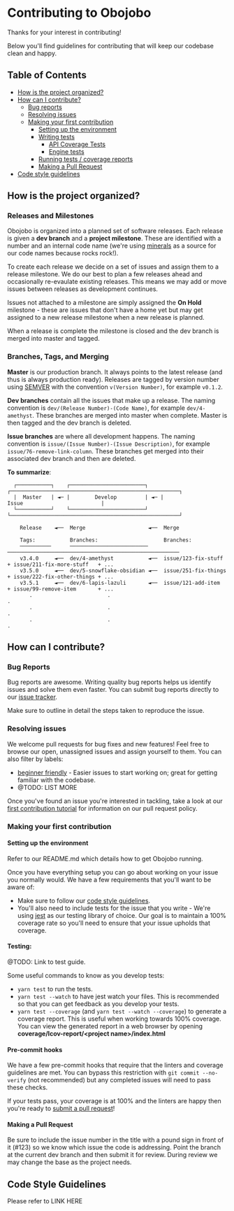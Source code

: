 # Contributing to Obojobo

Thanks for your interest in contributing!

Below you'll find guidelines for contributing that will keep our codebase clean and happy.

## Table of Contents

* [How is the project organized?](#how-is-the-project-organized)
* [How can I contribute?](#how-can-i-contribute)
  * [Bug reports](#bug-reports)
  * [Resolving issues](#resolving-issues)
  * [Making your first contribution](#making-your-first-contribution)
    * [Setting up the environment](#setting-up-the-environment)
    * [Writing tests](#writing-tests)
      * [API Coverage Tests](#api-coverage-tests)
      * [Engine tests](#engine-tests)
    * [Running tests / coverage reports](#running-tests-coverage-reports)
    * [Making a Pull Request](#making-a-pull-request)
* [Code style guidelines](#code-style-guidelines)

## How is the project organized?

### Releases and Milestones

Obojobo is organized into a planned set of software releases. Each release is given a **dev branch** and a **project milestone**. These are identified with a number and an internal code name (we're using [minerals](https://en.wikipedia.org/wiki/List_of_minerals) as a source for our code names because rocks rock!).

To create each release we decide on a set of issues and assign them to a release milestone. We do our best to plan a few releases ahead and occasionally re-evaulate existing releases. This means we may add or move issues between releases as development continues.

Issues not attached to a milestone are simply assigned the **On Hold** milestone - these are issues that don't have a home yet but may get assigned to a new release milestone when a new release is planned.

When a release is complete the milestone is closed and the dev branch is merged into master and tagged.

### Branches, Tags, and Merging

**Master** is our production branch. It always points to the latest release (and thus is always production ready). Releases are tagged by version number using [SEMVER](http://semver.org/) with the convention `v(Version Number)`, for example `v0.1.2`.

**Dev branches** contain all the issues that make up a release. The naming convention is `dev/(Release Number)-(Code Name)`, for example `dev/4-amethyst`. These branches are merged into master when complete. Master is then tagged and the dev branch is deleted.

**Issue branches** are where all development happens. The naming convention is `issue/(Issue Number)-(Issue Description)`, for example `issue/76-remove-link-column`. These branches get merged into their associated dev branch and then are deleted.

**To summarize**:

```
  ┌───────────┐    ┌────────────────────────┐    ┌──────────────────────────────────────────────────────┐
  |  Master   | ◄─ |        Develop         | ◄─ |                        Issue                         |
  └───────────┘    └────────────────────────┘    └──────────────────────────────────────────────────────┘

    Release    ◄──  Merge                    ◄──  Merge

    Tags:           Branches:                     Branches:
    ──────────      ─────────────────────────     ───────────────────────────────────────────────────────
    v3.4.0     ◄──  dev/4-amethyst           ◄──  issue/123-fix-stuff  + issue/211-fix-more-stuff   + ...
    v3.5.0     ◄──  dev/5-snowflake-obsidian ◄──  issue/251-fix-things + issue/222-fix-other-things + ...
    v3.5.1     ◄──  dev/6-lapis-lazuli       ◄──  issue/121-add-item   + issue/99-remove-item       + ...
       .                        .                                           .
       .                        .                                           .
       .                        .                                           .
```

## How can I contribute?

### Bug Reports

Bug reports are awesome. Writing quality bug reports helps us identify issues and solve them even faster. You can submit bug reports directly to our [issue tracker](https://github.com/ucfopen/obojobo/issues).

Make sure to outline in detail the steps taken to reproduce the issue.

### Resolving issues

We welcome pull requests for bug fixes and new features! Feel free to browse our open, unassigned issues and assign yourself to them. You can also filter by labels:

* [beginner friendly](https://github.com/ucfopen/canvasapi/issues?q=sort%3Aid_desc-desc+is%3Aopen+label%3Asimple) - Easier issues to start working on; great for getting familiar with the codebase.
* @TODO: LIST MORE

Once you've found an issue you're interested in tackling, take a look at our [first contribution tutorial](#making-your-first-contribution) for information on our pull request policy.

### Making your first contribution

#### Setting up the environment

Refer to our README.md which details how to get Obojobo running.

Once you have everything setup you can go about working on your issue you normally would. We have a few requirements that you'll want to be aware of:

* Make sure to follow our [code style guidelines](#code-style-guidelines).
* You'll also need to include tests for the issue that you write - We're using [jest](https://github.com/facebook/jest) as our testing library of choice. Our goal is to maintain a 100% coverage rate so you'll need to ensure that your issue upholds that coverage.

#### Testing:

@TODO: Link to test guide.

Some useful commands to know as you develop tests:

* `yarn test` to run the tests.
* `yarn test --watch` to have jest watch your files. This is recommended so that you can get feedback as you develop your tests.
* `yarn test --coverage` (and `yarn test --watch --coverage`) to generate a coverage report. This is useful when working towards 100% coverage. You can view the generated report in a web browser by opening **coverage/lcov-report/\<project name\>/index.html**

#### Pre-commit hooks

We have a few pre-commit hooks that require that the linters and coverage guidelines are met. You can bypass this restriction with `git commit --no-verify` (not recommended) but any completed issues will need to pass these checks.

If your tests pass, your coverage is at 100% and the linters are happy then you're ready to [submit a pull request](https://github.com/ucfopen/canvasapi/pulls)!

#### Making a Pull Request

Be sure to include the issue number in the title with a pound sign in front of it (#123) so we know which issue the code is addressing. Point the branch at the current dev branch and then submit it for review. During review we may change the base as the project needs.

## Code Style Guidelines

Please refer to LINK HERE
